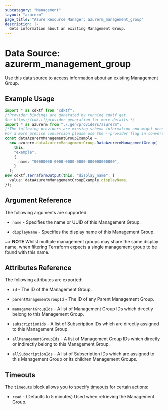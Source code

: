 ```yaml
---
subcategory: "Management"
layout: "azurerm"
page_title: "Azure Resource Manager: azurerm_management_group"
description: |-
  Gets information about an existing Management Group.
---
```


# Data Source: azurerm\_management\_group

Use this data source to access information about an existing Management Group.

## Example Usage

```typescript
import * as cdktf from "cdktf";
/*Provider bindings are generated by running cdktf get.
See https://cdk.tf/provider-generation for more details.*/
import * as azurerm from "./.gen/providers/azurerm";
/*The following providers are missing schema information and might need manual adjustments to synthesize correctly: azurerm.
For a more precise conversion please use the --provider flag in convert.*/
const dataAzurermManagementGroupExample =
  new azurerm.dataAzurermManagementGroup.DataAzurermManagementGroup(
    this,
    "example",
    {
      name: "00000000-0000-0000-0000-000000000000",
    }
  );
new cdktf.TerraformOutput(this, "display_name", {
  value: dataAzurermManagementGroupExample.displayName,
});

```

## Argument Reference

The following arguments are supported:

*   `name` - Specifies the name or UUID of this Management Group.

*   `displayName` - Specifies the display name of this Management Group.

\~> **NOTE** Whilst multiple management groups may share the same display name, when filtering Terraform expects a single management group to be found with this name.

## Attributes Reference

The following attributes are exported:

*   `id` - The ID of the Management Group.

*   `parentManagementGroupId` - The ID of any Parent Management Group.

*   `managementGroupIds` - A list of Management Group IDs which directly belong to this Management Group.

*   `subscriptionIds` - A list of Subscription IDs which are directly assigned to this Management Group.

*   `allManagementGroupIds` - A list of Management Group IDs which directly or indirectly belong to this Management Group.

*   `allSubscriptionIds` - A list of Subscription IDs which are assigned to this Management Group or its children Management Groups.

## Timeouts

The `timeouts` block allows you to specify [timeouts](https://www.terraform.io/language/resources/syntax#operation-timeouts) for certain actions:

* `read` - (Defaults to 5 minutes) Used when retrieving the Management Group.
